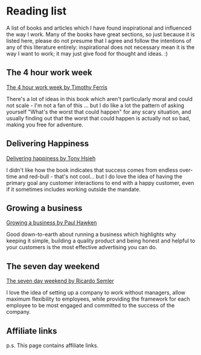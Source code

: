 # Reading list

A list of books and articles which I have found inspirational and influenced the way I work.  Many of the books have great sections, so just because it is listed here, please do not presume that I agree and follow the intentions of any of this literature entirely: inspirational does not necessary mean it is the way I want to work; it may just give food for thought and ideas. :)

## The 4 hour work week

[The 4 hour work week by Timothy Ferris](https://amzn.to/2s06i7K)


There's a lot of ideas in this book which aren't particularly moral and could not scale - I'm not a fan of this ... but I do like a lot the pattern of asking yourself "What's the worst that could happen" for any scary situation, and usually finding out that the worst that could happen is actually not so bad, making you free for adventure.

## Delivering Happiness

[Delivering happiness by Tony Hsieh](https://amzn.to/2wZCCg0)

I didn't like how the book indicates that success comes from endless over-time and red-bull - that's not cool... but I do love the idea of having the primary goal any customer interactions to end with a happy customer, even if it sometimes includes working outside the mandate.


## Growing a business

[Growing a business by Paul Hawken](https://amzn.to/2kf8Dr1)

Good down-to-earth about running a business which highlights why keeping it simple, building a quality product and being honest and helpful to your customers is the most effective advertising you can do.

## The seven day weekend

[The seven day weekend by Ricardo Semler](https://amzn.to/2Llu6eq)

I love the idea of setting up a company to work without managers, allow maximum flexibility to employees, while providing the framework for each employee to be most engaged and committed to the success of the company.

## Affiliate links

p.s. This page contains affiliate links.
